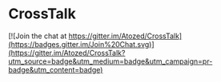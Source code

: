 # CrossTalk

[![Join the chat at https://gitter.im/Atozed/CrossTalk](https://badges.gitter.im/Join%20Chat.svg)](https://gitter.im/Atozed/CrossTalk?utm_source=badge&utm_medium=badge&utm_campaign=pr-badge&utm_content=badge)
